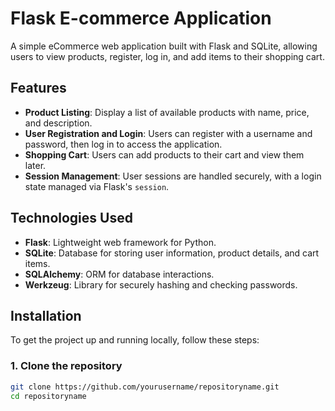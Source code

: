 # Flask E-commerce Application

A simple eCommerce web application built with Flask and SQLite, allowing users to view products, register, log in, and add items to their shopping cart.

## Features

- **Product Listing**: Display a list of available products with name, price, and description.
- **User Registration and Login**: Users can register with a username and password, then log in to access the application.
- **Shopping Cart**: Users can add products to their cart and view them later.
- **Session Management**: User sessions are handled securely, with a login state managed via Flask's `session`.

## Technologies Used

- **Flask**: Lightweight web framework for Python.
- **SQLite**: Database for storing user information, product details, and cart items.
- **SQLAlchemy**: ORM for database interactions.
- **Werkzeug**: Library for securely hashing and checking passwords.

## Installation

To get the project up and running locally, follow these steps:

### 1. Clone the repository

```bash
git clone https://github.com/yourusername/repositoryname.git
cd repositoryname
